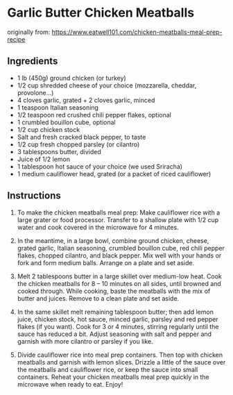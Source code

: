 # Garlic Butter Chicken Meatballs

originally from: https://www.eatwell101.com/chicken-meatballs-meal-prep-recipe 

## Ingredients

  - 1 lb (450g) ground chicken (or turkey)
  - 1/2 cup shredded cheese of your choice (mozzarella, cheddar, provolone…)
  - 4 cloves garlic, grated + 2 cloves garlic, minced
  - 1 teaspoon Italian seasoning
  - 1/2 teaspoon red crushed chili pepper flakes, optional
  - 1 crumbled bouillon cube, optional
  - 1/2 cup chicken stock
  - Salt and fresh cracked black pepper, to taste
  - 1/2 cup fresh chopped parsley (or cilantro)
  - 3 tablespoons butter, divided
  - Juice of 1/2 lemon
  - 1 tablespoon hot sauce of your choice (we used Sriracha)
  - 1 medium cauliflower head, grated (or a packet of riced cauliflower)

 ## Instructions

 1. To make the chicken meatballs meal prep: Make cauliflower rice with a large grater or food processor. Transfer to a shallow plate with 1/2 cup water and cook covered in the microwave for 4 minutes.

 2. In the meantime, in a large bowl, combine ground chicken, cheese, grated garlic, Italian seasoning, crumbled bouillon cube, red chili pepper flakes, chopped cilantro, and black pepper. Mix well with your hands or fork and form medium balls. Arrange on a plate and set aside.

 3. Melt 2 tablespoons butter in a large skillet over medium-low heat. Cook the chicken meatballs for 8 – 10 minutes on all sides, until browned and cooked through. While cooking, baste the meatballs with the mix of butter and juices. Remove to a clean plate and set aside.

 4. In the same skillet melt remaining tablespoon butter; then add lemon juice, chicken stock, hot sauce, minced garlic, parsley and red pepper flakes (if you want). Cook for 3 or 4 minutes, stirring regularly until the sauce has reduced a bit. Adjust seasoning with salt and pepper and garnish with more cilantro or parsley if you like.

 5. Divide cauliflower rice into meal prep containers. Then top with chicken meatballs and garnish with lemon slices. Drizzle a little of the sauce over the meatballs and cauliflower rice, or keep the sauce into small containers. Reheat your chicken meatballs meal prep quickly in the microwave when ready to eat. Enjoy! 